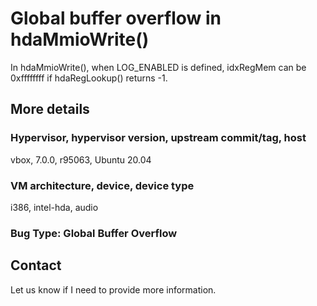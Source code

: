 # Global buffer overflow in hdaMmioWrite()

In hdaMmioWrite(), when LOG_ENABLED is defined, idxRegMem can be 0xffffffff if
hdaRegLookup() returns -1.

## More details

### Hypervisor, hypervisor version, upstream commit/tag, host

vbox, 7.0.0, r95063, Ubuntu 20.04

### VM architecture, device, device type

i386, intel-hda, audio

### Bug Type: Global Buffer Overflow

## Contact

Let us know if I need to provide more information.
